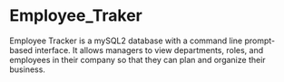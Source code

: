 # Employee_Traker
Employee Tracker is a mySQL2 database with a command line prompt-based interface. It allows managers to view departments, roles, and employees in their company so that they can plan and organize their business.
